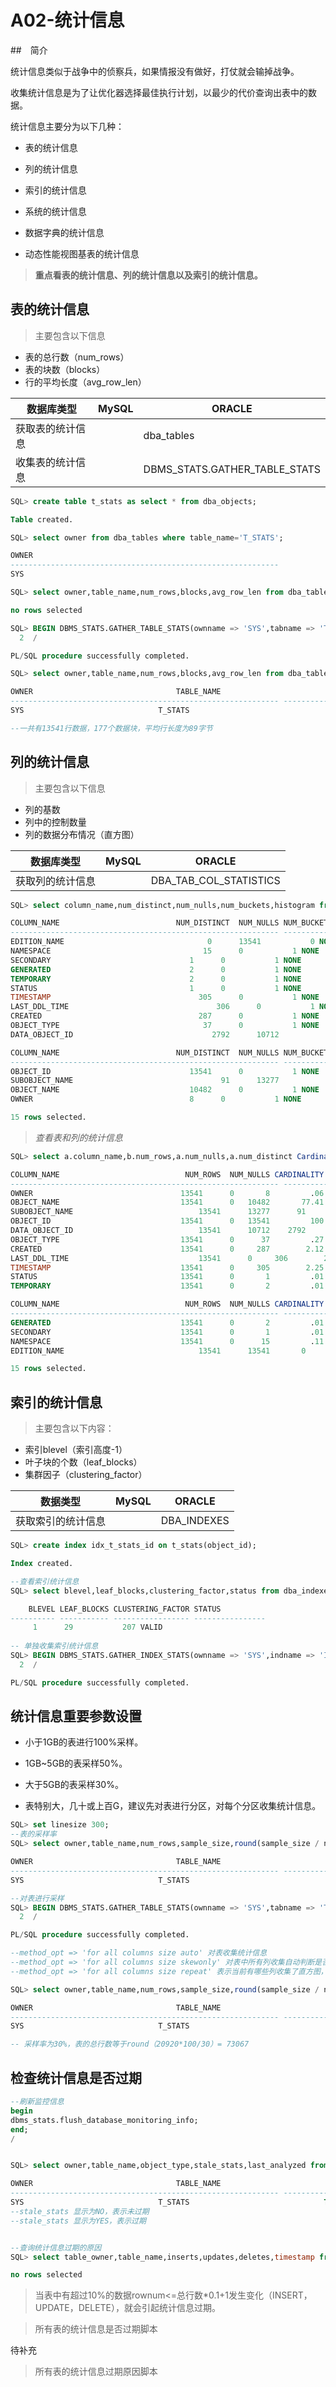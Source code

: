 # A02-统计信息



##　简介

统计信息类似于战争中的侦察兵，如果情报没有做好，打仗就会输掉战争。

收集统计信息是为了让优化器选择最佳执行计划，以最少的代价查询出表中的数据。



统计信息主要分为以下几种：

- 表的统计信息

- 列的统计信息

- 索引的统计信息

- 系统的统计信息

- 数据字典的统计信息

- 动态性能视图基表的统计信息

> **重点看表的统计信息、列的统计信息以及索引的统计信息。**

## 表的统计信息

> 主要包含以下信息

- 表的总行数（num_rows）
- 表的块数（blocks）
- 行的平均长度（avg_row_len）

| 数据库类型       | MySQL | ORACLE                        |
| ---------------- | ----- | ----------------------------- |
| 获取表的统计信息 |       | dba_tables                    |
| 收集表的统计信息 |       | DBMS_STATS.GATHER_TABLE_STATS |

```sql
SQL> create table t_stats as select * from dba_objects;

Table created.

SQL> select owner from dba_tables where table_name='T_STATS';

OWNER
------------------------------------------------------------
SYS

SQL> select owner,table_name,num_rows,blocks,avg_row_len from dba_tables where owner = 'SYS' and table_name = 'T_STATS';

no rows selected

SQL> BEGIN DBMS_STATS.GATHER_TABLE_STATS(ownname => 'SYS',tabname => 'T_STATS',estimate_percent => 100,method_opt => 'for all columns size auto',no_invalidate => FALSE,degree => 1,cascade => TRUE);END;
  2  /

PL/SQL procedure successfully completed.

SQL> select owner,table_name,num_rows,blocks,avg_row_len from dba_tables where owner = 'SYS' and table_name = 'T_STATS';

OWNER							     TABLE_NAME 						    NUM_ROWS	 BLOCKS AVG_ROW_LEN
------------------------------------------------------------ ------------------------------------------------------------ ---------- ---------- -----------
SYS							     T_STATS							       13541	    177 	 89

--一共有13541行数据，177个数据块，平均行长度为89字节
```

## 列的统计信息

> 主要包含以下信息

- 列的基数
- 列中的控制数量
- 列的数据分布情况（直方图）

| 数据库类型       | MySQL | ORACLE                 |
| ---------------- | ----- | ---------------------- |
| 获取列的统计信息 |       | DBA_TAB_COL_STATISTICS |

```sql
SQL> select column_name,num_distinct,num_nulls,num_buckets,histogram from dba_tab_col_statistics where owner='SYS' and table_name = 'T_STATS';

COLUMN_NAME						     NUM_DISTINCT  NUM_NULLS NUM_BUCKETS HISTOGRAM
------------------------------------------------------------ ------------ ---------- ----------- ------------------------------
EDITION_NAME								0      13541	       0 NONE
NAMESPACE							       15	   0	       1 NONE
SECONDARY								1	   0	       1 NONE
GENERATED								2	   0	       1 NONE
TEMPORARY								2	   0	       1 NONE
STATUS									1	   0	       1 NONE
TIMESTAMP							      305	   0	       1 NONE
LAST_DDL_TIME							      306	   0	       1 NONE
CREATED 							      287	   0	       1 NONE
OBJECT_TYPE							       37	   0	       1 NONE
DATA_OBJECT_ID							     2792      10712	       1 NONE

COLUMN_NAME						     NUM_DISTINCT  NUM_NULLS NUM_BUCKETS HISTOGRAM
------------------------------------------------------------ ------------ ---------- ----------- ------------------------------
OBJECT_ID							    13541	   0	       1 NONE
SUBOBJECT_NAME							       91      13277	       1 NONE
OBJECT_NAME							    10482	   0	       1 NONE
OWNER									8	   0	       1 NONE

15 rows selected.

```

> *查看表和列的统计信息*

```sql
SQL> select a.column_name,b.num_rows,a.num_nulls,a.num_distinct Cardinality,round(a.num_distinct / b.num_rows * 100, 2) selectivity,a.histogram,a.num_buckets from dba_tab_col_statistics a,dba_tables b where a.owner = b.owner and a.table_name = b.table_name and a.owner = 'SYS' and a.table_name = 'T_STATS';

COLUMN_NAME						       NUM_ROWS  NUM_NULLS CARDINALITY SELECTIVITY HISTOGRAM			  NUM_BUCKETS
------------------------------------------------------------ ---------- ---------- ----------- ----------- ------------------------------ -----------
OWNER								  13541 	 0	     8	       .06 NONE 				    1
OBJECT_NAME							  13541 	 0	 10482	     77.41 NONE 				    1
SUBOBJECT_NAME							  13541      13277	    91	       .67 NONE 				    1
OBJECT_ID							  13541 	 0	 13541	       100 NONE 				    1
DATA_OBJECT_ID							  13541      10712	  2792	     20.62 NONE 				    1
OBJECT_TYPE							  13541 	 0	    37	       .27 NONE 				    1
CREATED 							  13541 	 0	   287	      2.12 NONE 				    1
LAST_DDL_TIME							  13541 	 0	   306	      2.26 NONE 				    1
TIMESTAMP							  13541 	 0	   305	      2.25 NONE 				    1
STATUS								  13541 	 0	     1	       .01 NONE 				    1
TEMPORARY							  13541 	 0	     2	       .01 NONE 				    1

COLUMN_NAME						       NUM_ROWS  NUM_NULLS CARDINALITY SELECTIVITY HISTOGRAM			  NUM_BUCKETS
------------------------------------------------------------ ---------- ---------- ----------- ----------- ------------------------------ -----------
GENERATED							  13541 	 0	     2	       .01 NONE 				    1
SECONDARY							  13541 	 0	     1	       .01 NONE 				    1
NAMESPACE							  13541 	 0	    15	       .11 NONE 				    1
EDITION_NAME							  13541      13541	     0		 0 NONE 				    0

15 rows selected.

```

## 索引的统计信息

> 主要包含以下内容：

- 索引blevel（索引高度-1）
- 叶子块的个数（leaf_blocks）
- 集群因子（clustering_factor）

| 数据类型           | MySQL | ORACLE      |
| ------------------ | ----- | ----------- |
| 获取索引的统计信息 |       | DBA_INDEXES |

```sql
SQL> create index idx_t_stats_id on t_stats(object_id);

Index created.

--查看索引统计信息
SQL> select blevel,leaf_blocks,clustering_factor,status from dba_indexes where owner = 'SYS' and index_name = 'IDX_T_STATS_ID';

    BLEVEL LEAF_BLOCKS CLUSTERING_FACTOR STATUS
---------- ----------- ----------------- ----------------
	 1	    29		     207 VALID
	 
-- 单独收集索引统计信息
SQL> BEGIN DBMS_STATS.GATHER_INDEX_STATS(ownname => 'SYS',indname => 'IDX_T_STATS_ID');END;
  2  /

PL/SQL procedure successfully completed.

```

## 统计信息重要参数设置

- 小于1GB的表进行100%采样。

- 1GB~5GB的表采样50%。

- 大于5GB的表采样30%。

- 表特别大，几十或上百G，建议先对表进行分区，对每个分区收集统计信息。

```sql
SQL> set linesize 300;
--表的采样率
SQL> select owner,table_name,num_rows,sample_size,round(sample_size / num_rows * 100) estimate_percent from DBA_TAB_STATISTICS where owner='SYS' and table_name='T_STATS';

OWNER							     TABLE_NAME 						  SAMPLE_SIZE ESTIMATE_PERCENT
------------------------------------------------------------ ------------------------------------------------------------ ----------- ----------------
SYS							     T_STATS								13541		   100

--对表进行采样
SQL> BEGIN DBMS_STATS.GATHER_TABLE_STATS(ownname => 'SYS',tabname => 'T_STATS',estimate_percent => 30,method_opt => 'for all columns size auto',no_invalidate => FALSE,degree => 1,cascade => TRUE);END;
  2  /

PL/SQL procedure successfully completed.

--method_opt => 'for all columns size auto' 对表收集统计信息
--method_opt => 'for all columns size skewonly' 对表中所有列收集自动判断是否收集直方图
--method_opt => 'for all columns size repeat' 表示当前有哪些列收集了直方图，现在就对哪些列收集直方图

SQL> select owner,table_name,num_rows,sample_size,round(sample_size / num_rows * 100) estimate_percent from DBA_TAB_STATISTICS where owner='SYS' and table_name='T_STATS';

OWNER							     TABLE_NAME 						    NUM_ROWS SAMPLE_SIZE ESTIMATE_PERCENT
------------------------------------------------------------ ------------------------------------------------------------ ---------- ----------- ----------------
SYS							     T_STATS							       13730	    4119	       30

-- 采样率为30%，表的总行数等于round（20920*100/30）= 73067
```

## 检查统计信息是否过期

```sql
--刷新监控信息
begin
dbms_stats.flush_database_monitoring_info;
end;
/


SQL> select owner,table_name,object_type,stale_stats,last_analyzed from DBA_TAB_STATISTICS where owner='SYS' and table_name='T_STATS';

OWNER							     TABLE_NAME 						  OBJECT_TYPE		   STALE_ LAST_ANALYZE
------------------------------------------------------------ ------------------------------------------------------------ ------------------------ ------ ------------
SYS							     T_STATS							  TABLE 		   NO	  28-MAY-19
--stale_stats 显示为NO，表示未过期
--stale_stats 显示为YES，表示过期


--查询统计信息过期的原因
SQL> select table_owner,table_name,inserts,updates,deletes,timestamp from all_tab_modifications where table_owner='SYS' and table_name='T_STATS';

no rows selected
```

> 当表中有超过10%的数据rownum<=总行数*0.1+1发生变化（INSERT，UPDATE，DELETE），就会引起统计信息过期。

> 所有表的统计信息是否过期脚本

待补充

> 所有表的统计信息过期原因脚本

